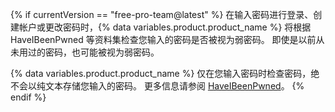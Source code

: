{% if currentVersion == "free-pro-team@latest" %}
在输入密码进行登录、创建帐户或更改密码时，{% data variables.product.product_name %} 将根据 HaveIBeenPwned 等资料集检查您输入的密码是否被视为弱密码。 即使是以前从未用过的密码，也可能被视为弱密码。

{% data variables.product.product_name %} 仅在您输入密码时检查密码，绝不会以纯文本存储您输入的密码。 更多信息请参阅 [HaveIBeenPwned](https://haveibeenpwned.com/)。
{% endif %}
